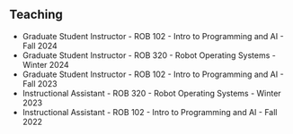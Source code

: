 ## Teaching

- Graduate Student Instructor - ROB 102 - Intro to Programming and AI - Fall 2024
- Graduate Student Instructor - ROB 320 - Robot Operating Systems - Winter 2024
- Graduate Student Instructor - ROB 102 - Intro to Programming and AI - Fall 2023
- Instructional Assistant - ROB 320 - Robot Operating Systems - Winter 2023
- Instructional Assistant - ROB 102 - Intro to Programming and AI - Fall 2022
